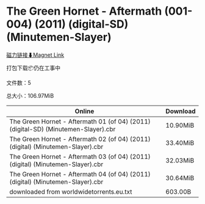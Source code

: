 # The Green Hornet - Aftermath (001-004) (2011) (digital-SD) (Minutemen-Slayer)

[磁力链接⬇Magnet Link](magnet:?xt=urn:btih:b01fe4ebba668429df3d95fcbe0d79036c2ab863&dn=The%20Green%20Hornet%20-%20Aftermath%20%28001-004%29%20%282011%29%20%28digital-SD%29%20%28Minutemen-Slayer%29)

打包下载📦仍在工事中

文件数：5

总大小：106.97MiB

Online | Download
--- | ---
The Green Hornet - Aftermath 01 (of 04) (2011) (digital-SD) (Minutemen-Slayer).cbr | 10.90MiB
The Green Hornet - Aftermath 02 (of 04) (2011) (digital) (Minutemen-Slayer).cbr | 33.40MiB
The Green Hornet - Aftermath 03 (of 04) (2011) (digital) (Minutemen-Slayer).cbr | 32.03MiB
The Green Hornet - Aftermath 04 (of 04) (2011) (digital) (Minutemen-Slayer).cbr | 30.64MiB
downloaded from worldwidetorrents.eu.txt | 603.00B